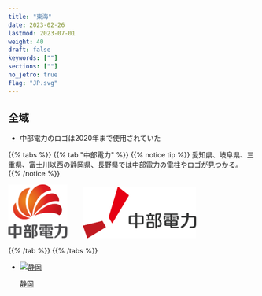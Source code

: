 ```yaml
---
title: "東海"
date: 2023-02-26
lastmod: 2023-07-01
weight: 40
draft: false
keywords: [""]
sections: [""]
no_jetro: true
flag: "JP.svg"
---
```



<div class="main-desciption country-description">
    <h2 class="section-title">全域</h2>
    <ul class="rule-list">
         <li>中部電力のロゴは2020年まで使用されていた</li>
    </ul>
</div>

{{% tabs %}}
{{% tab "中部電力" %}}
{{% notice tip %}}
愛知県、岐阜県、三重県、富士川以西の静岡県、長野県では中部電力の電柱やロゴが見つかる。
{{% /notice %}}

<div class="googlemap-if">
<img src="CHUBU_Electric_Power.svg" width="120px" style="margin-right:2em">
<img src="CHUBU_Electric_Power_logo.svg" width="230px">
</div>

{{% /tab %}}
{{% /tabs %}}

<ul class="flag-list-japan">
    <li data-nav-id="https://geopinning.space/rule/asia/japan/tokai/shizuoka/" title="静岡" class="">
        <p><a href="https://geopinning.space/rule/asia/japan/tokai/shizuoka/" class="flag-link">
            <img src="https://geopinning.space/flags/Shizuoka.svg" alt="静岡" class="flag-img-link" oncontextmenu="return false;"></a></p>
        <p><a href="https://geopinning.space/rule/asia/japan/tokai/shizuoka/" class="flag-link">静岡</a></p>
    </li>
</ul>